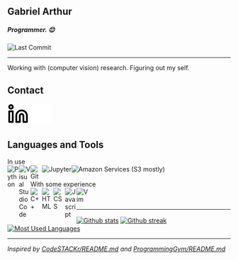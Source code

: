 ## Gabriel Arthur
##### Programmer. 😌

<picture>
  <img alt="Last Commit" src="https://img.shields.io/github/last-commit/gaga23/gaga23.github.io?logo=github">
</picture>
<!-- <picture>
  <img alt=Website" src="https://img.shields.io/website?label=website&url=https%3A%2F%2Fgaga23.github.io">
</picture> -->

---

<p align="left" alt="Who am I?">
  Working with (computer vision) research. Figuring out my self.
</p>

## Contact

[![LinkedIn](/images/linkedin-light.svg#gh-light-mode-only)][linkedin]
[![LinkedIn](/images/linkedin-dark.svg#gh-dark-mode-only)][linkedin]
<!--
&nbsp;
[![Youtube](/images/youtube-light.svg#gh-light-mode-only)][youtube]
[![Youtube](/images/youtube-dark.svg#gh-dark-mode-only)][youtube]
-->

## Languages and Tools
<div>In use</div>
<a href="https://www.python.org/" target="_blank" rel="noreferrer">
  <img align="left" title="Python" alt="Python" width="26px" src="https://cdn.jsdelivr.net/gh/devicons/devicon/icons/python/python-original.svg" />
<a href="https://code.visualstudio.com/" target="_blank" rel="noreferrer">
  <img align="left" title="Visual Studio Code" alt="Visual Studio Code" width="26px" src="https://cdn.jsdelivr.net/gh/devicons/devicon/icons/vscode/vscode-original.svg" />
</a>
<a href="https://git-scm.com/" target="_blank" rel="noreferrer">
  <img align="left" title="Git" alt="Git" width="26px" src="https://cdn.jsdelivr.net/gh/devicons/devicon/icons/git/git-original.svg" />
</a>
<a href="https://jupyter.org/" target="_blank" rel="noreferrer">
  <img align="left" alt="Jupyter" height="26px" src="https://cdn.jsdelivr.net/gh/devicons/devicon/icons/jupyter/jupyter-original-wordmark.svg"/>
 </a>
<a href="https://docs.aws.amazon.com/s3/index.html" target="_blank" rel="noreferrer">
  <img align="left" alt="Amazon Services (S3 mostly)" height="26px" src="https://cdn.jsdelivr.net/gh/devicons/devicon/icons/amazonwebservices/amazonwebservices-original.svg"/>
 </a>
</br>
</br>
<div>With some experience</div>
<a href="https://en.cppreference.com/w/" target="_blank" rel="noreferrer">
  <img align="left" title="C++" alt="C++" width="26px" src="https://cdn.jsdelivr.net/gh/devicons/devicon/icons/cplusplus/cplusplus-original.svg" />
</a>
<a href="https://developer.mozilla.org/en-US/docs/Web/HTML" target="_blank" rel="noreferrer">
  <img align="left" title="HTML" alt="HTML" width="26px" src="https://cdn.jsdelivr.net/gh/devicons/devicon/icons/html5/html5-original.svg" />
</a>
<a href="https://developer.mozilla.org/en-US/docs/Web/CSS" target="_blank" rel="noreferrer">
  <img align="left" title="CSS" alt="CSS" width="26px" src="https://cdn.jsdelivr.net/gh/devicons/devicon/icons/css3/css3-original.svg" />
</a>
<a href="https://developer.mozilla.org/pt-BR/docs/Web/JavaScript" target="_blank" rel="noreferrer">
  <img align="left" title="Javascript" alt="Javascript" width="26px" src="https://cdn.jsdelivr.net/gh/devicons/devicon/icons/javascript/javascript-original.svg" />
</a>
<a href="https://www.vim.org/" target="_blank" rel="noreferrer">
  <img align="left" title="Vim" alt="Vim" width="26px" src="https://cdn.jsdelivr.net/gh/devicons/devicon/icons/vim/vim-original.svg" />
</a>
</br>
</br>

---

<tabular><tr>
<td><a href="https://github.com/anuraghazra/github-readme-stats"><img align="center" src="https://github-readme-stats.vercel.app/api?username=gaga23&hide=stars&show_icons=true&count_private=true&include_all_commits=true&theme=buefy&hide_border=true" alt="Github stats" /></a></td>
<td><a href="https://github.com/anuraghazra/github-readme-stats"><img align="center" src="https://streak-stats.demolab.com?user=gaga23&count_private=true&theme=buefy&hide_border=true" alt="Github streak" /></a></td>
<td><a href="https://github.com/anuraghazra/github-readme-stats"><img align="center" src="https://github-readme-stats.vercel.app/api/top-langs/?username=gaga23&layout=compact&theme=buefy&hide_border=true" alt="Most Used Languages" /></a></td>
</tr></tabular>

---

_Inspired by [CodeSTACKr/README.md](https://github.com/codeSTACKr/codeSTACKr) and [ProgrammingGym/README.md](https://github.com/ProgrammingGym/ProgrammingGym)_

[website]: https://gaga23.github.io
[linkedin]: https://www.linkedin.com/in/gabriel-arthur-gerber-andrade-2596525a/
[youtube]: https://www.youtube.com/channel/UCEv6TvSW_FYBka2hiZO3eJg
